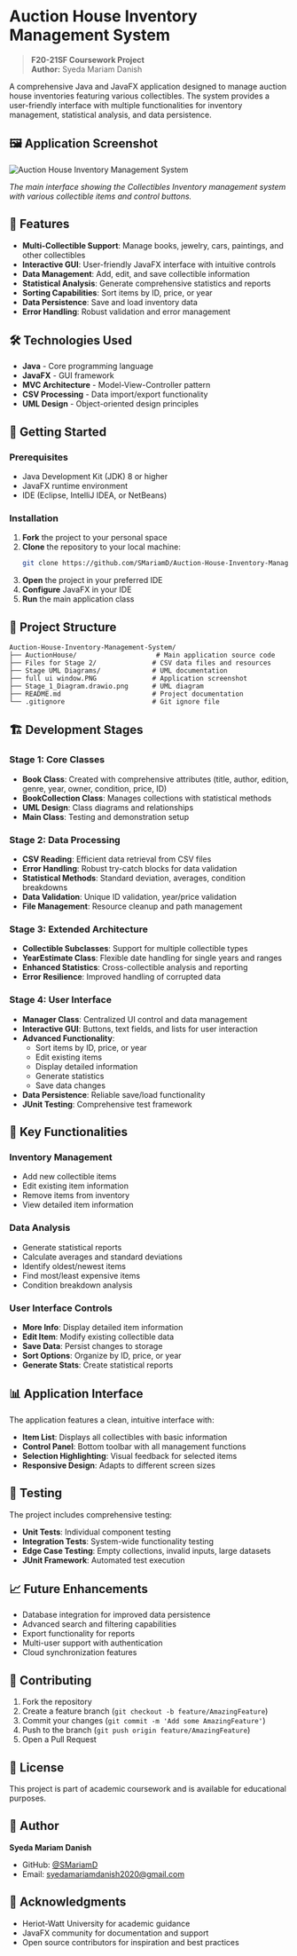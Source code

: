 # Auction House Inventory Management System

> **F20-21SF Coursework Project**  
> **Author:** Syeda Mariam Danish

A comprehensive Java and JavaFX application designed to manage auction house inventories featuring various collectibles. The system provides a user-friendly interface with multiple functionalities for inventory management, statistical analysis, and data persistence.

## 🖼️ Application Screenshot

![Auction House Inventory Management System](full%20ui%20window.PNG)

*The main interface showing the Collectibles Inventory management system with various collectible items and control buttons.*

## 🚀 Features

- **Multi-Collectible Support**: Manage books, jewelry, cars, paintings, and other collectibles
- **Interactive GUI**: User-friendly JavaFX interface with intuitive controls
- **Data Management**: Add, edit, and save collectible information
- **Statistical Analysis**: Generate comprehensive statistics and reports
- **Sorting Capabilities**: Sort items by ID, price, or year
- **Data Persistence**: Save and load inventory data
- **Error Handling**: Robust validation and error management

## 🛠️ Technologies Used

- **Java** - Core programming language
- **JavaFX** - GUI framework
- **MVC Architecture** - Model-View-Controller pattern
- **CSV Processing** - Data import/export functionality
- **UML Design** - Object-oriented design principles

## 🚀 Getting Started

### Prerequisites

- Java Development Kit (JDK) 8 or higher
- JavaFX runtime environment
- IDE (Eclipse, IntelliJ IDEA, or NetBeans)

### Installation

1. **Fork** the project to your personal space
2. **Clone** the repository to your local machine:
   ```bash
   git clone https://github.com/SMariamD/Auction-House-Inventory-Management-System.git
   ```
3. **Open** the project in your preferred IDE
4. **Configure** JavaFX in your IDE
5. **Run** the main application class

## 📁 Project Structure

```
Auction-House-Inventory-Management-System/
├── AuctionHouse/                    # Main application source code
├── Files for Stage 2/              # CSV data files and resources
├── Stage UML Diagrams/             # UML documentation
├── full ui window.PNG              # Application screenshot
├── Stage_1_Diagram.drawio.png      # UML diagram
├── README.md                       # Project documentation
└── .gitignore                      # Git ignore file
```

## 🏗️ Development Stages

### Stage 1: Core Classes
- **Book Class**: Created with comprehensive attributes (title, author, edition, genre, year, owner, condition, price, ID)
- **BookCollection Class**: Manages collections with statistical methods
- **UML Design**: Class diagrams and relationships
- **Main Class**: Testing and demonstration setup

### Stage 2: Data Processing
- **CSV Reading**: Efficient data retrieval from CSV files
- **Error Handling**: Robust try-catch blocks for data validation
- **Statistical Methods**: Standard deviation, averages, condition breakdowns
- **Data Validation**: Unique ID validation, year/price validation
- **File Management**: Resource cleanup and path management

### Stage 3: Extended Architecture
- **Collectible Subclasses**: Support for multiple collectible types
- **YearEstimate Class**: Flexible date handling for single years and ranges
- **Enhanced Statistics**: Cross-collectible analysis and reporting
- **Error Resilience**: Improved handling of corrupted data

### Stage 4: User Interface
- **Manager Class**: Centralized UI control and data management
- **Interactive GUI**: Buttons, text fields, and lists for user interaction
- **Advanced Functionality**:
  - Sort items by ID, price, or year
  - Edit existing items
  - Display detailed information
  - Generate statistics
  - Save data changes
- **Data Persistence**: Reliable save/load functionality
- **JUnit Testing**: Comprehensive test framework

## 🎯 Key Functionalities

### Inventory Management
- Add new collectible items
- Edit existing item information
- Remove items from inventory
- View detailed item information

### Data Analysis
- Generate statistical reports
- Calculate averages and standard deviations
- Identify oldest/newest items
- Find most/least expensive items
- Condition breakdown analysis

### User Interface Controls
- **More Info**: Display detailed item information
- **Edit Item**: Modify existing collectible data
- **Save Data**: Persist changes to storage
- **Sort Options**: Organize by ID, price, or year
- **Generate Stats**: Create statistical reports

## 📊 Application Interface

The application features a clean, intuitive interface with:
- **Item List**: Displays all collectibles with basic information
- **Control Panel**: Bottom toolbar with all management functions
- **Selection Highlighting**: Visual feedback for selected items
- **Responsive Design**: Adapts to different screen sizes

## 🧪 Testing

The project includes comprehensive testing:
- **Unit Tests**: Individual component testing
- **Integration Tests**: System-wide functionality testing
- **Edge Case Testing**: Empty collections, invalid inputs, large datasets
- **JUnit Framework**: Automated test execution

## 📈 Future Enhancements

- Database integration for improved data persistence
- Advanced search and filtering capabilities
- Export functionality for reports
- Multi-user support with authentication
- Cloud synchronization features

## 🤝 Contributing

1. Fork the repository
2. Create a feature branch (`git checkout -b feature/AmazingFeature`)
3. Commit your changes (`git commit -m 'Add some AmazingFeature'`)
4. Push to the branch (`git push origin feature/AmazingFeature`)
5. Open a Pull Request

## 📄 License

This project is part of academic coursework and is available for educational purposes.

## 👤 Author

**Syeda Mariam Danish**
- GitHub: [@SMariamD](https://github.com/SMariamD)
- Email: syedamariamdanish2020@gmail.com

## 🙏 Acknowledgments

- Heriot-Watt University for academic guidance
- JavaFX community for documentation and support
- Open source contributors for inspiration and best practices